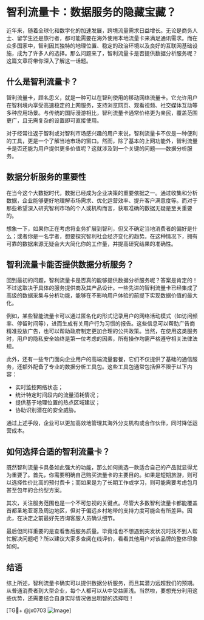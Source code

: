 # 智利流量卡：数据服务的隐藏宝藏？

近年来，随着全球化和数字化的加速发展，跨境流量需求日益增长。无论是商务人士、留学生还是旅行者，都可能需要在海外使用本地流量卡来满足通讯需求。而在众多国家中，智利因其独特的地理位置、稳定的政治环境以及良好的互联网基础设施，成为了许多人的选择。那么问题来了，智利流量卡是否提供数据分析服务呢？这篇文章将带你深入了解这一话题。

## 什么是智利流量卡？

智利流量卡，顾名思义，就是一种可以在智利使用的移动网络流量卡。它允许用户在智利境内享受高速稳定的上网服务，支持浏览网页、观看视频、社交媒体互动等多种应用场景。与传统的国际漫游相比，智利流量卡通常价格更为亲民，覆盖范围更广，且无需复杂的设置即可直接使用。

对于经常往返于智利或对智利市场感兴趣的用户来说，智利流量卡不仅是一种便利的工具，更是一个了解当地市场的窗口。然而，除了基本的上网功能外，智利流量卡是否还能为用户提供更多价值呢？这就涉及到一个关键的问题——数据分析服务。

## 数据分析服务的重要性

在当今这个大数据时代，数据已经成为企业决策的重要依据之一。通过收集和分析数据，企业能够更好地理解市场需求、优化运营效率、提升客户满意度等。而对于那些希望深入研究智利市场的个人或机构而言，获取准确的数据无疑是至关重要的。

想象一下，如果你正在考虑将业务扩展到智利，但又不确定当地消费者的偏好是什么；或者你是一名学者，想要探究智利社会经济变化的趋势。在这种情况下，拥有可靠的数据来源无疑会大大简化你的工作量，并提高研究结果的准确性。

## 智利流量卡能否提供数据分析服务？

回到最初的问题，智利流量卡是否真的能够提供数据分析服务呢？答案是肯定的！不过这取决于具体的服务提供商及其产品设计。一些先进的智利流量卡已经集成了高级的数据采集与分析功能，能够在不影响用户体验的前提下实现数据价值的最大化。

例如，某些智能流量卡可以通过匿名化的形式记录用户的网络活动模式（如访问频率、停留时间等），进而生成有关用户行为习惯的报告。这些信息可以帮助广告商精准投放广告，也可以帮助政府制定更加合理的公共政策。当然，在使用这类服务时，用户的隐私安全始终是第一位考虑的因素，所有操作均需严格遵守相关法律法规。

此外，还有一些专门面向企业用户的高端流量套餐，它们不仅提供了基础的通信服务，还额外配备了专业的数据分析工具包。这些工具包通常包括但不限于以下内容：
- 实时监控网络状态；
- 统计特定时间段内的流量消耗情况；
- 提供基于地理位置的热点区域建议；
- 协助识别潜在的安全威胁。

通过上述手段，企业可以更加高效地管理其海外分支机构或合作伙伴，同时降低运营成本。

## 如何选择合适的智利流量卡？

既然智利流量卡具备如此强大的功能，那么如何挑选一款适合自己的产品就显得尤为重要了。首先，你需要明确自己购买流量卡的主要目的。如果是短期旅游，则可以选择性价比高的预付费卡；而如果是为了长期工作或学习，则可能需要考虑包月甚至包年的合约型方案。

其次，关注服务范围也是一个不可忽视的关键点。尽管大多数智利流量卡都能覆盖首都圣地亚哥及周边地区，但对于偏远乡村地带的支持力度可能会有所差异。因此，在决定之前最好先咨询客服人员确认细节。

最后但同样重要的是查看售后服务质量。毕竟谁也不想遇到突发状况时找不到人帮忙解决问题吧？所以建议大家多查阅在线评价，看看其他用户对该品牌的整体印象如何。

## 结语

综上所述，智利流量卡确实可以提供数据分析服务，而且其潜力远超我们的预期。从普通消费者到大型企业，每个人都可以从中受益匪浅。当然啦，要想充分利用这些优势，还需要结合自身实际情况做出明智的选择哦！

[TG💪+ @jx0703 ![Image](https://github.com/user-attachments/assets/dbca1d08-cadb-493c-b0ec-ad6f7a83f270)]
